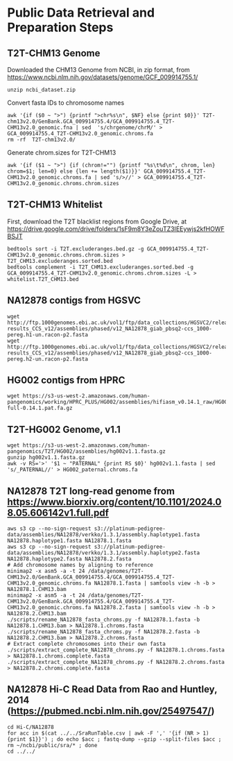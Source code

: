 # Public Data Retrieval and Preparation Steps

## T2T-CHM13 Genome
Downloaded the CHM13 Genome from NCBI, in zip format, from https://www.ncbi.nlm.nih.gov/datasets/genome/GCF_009914755.1/
```
unzip ncbi_dataset.zip
```

Convert fasta IDs to chromosome names
```
awk '{if ($0 ~ ">") {printf ">chr%s\n", $NF} else {print $0}}' T2T-chm13v2.0/GenBank.GCA_009914755.4/GCA_009914755.4_T2T-CHM13v2.0_genomic.fna | sed  's/chrgenome/chrM/' > GCA_009914755.4_T2T-CHM13v2.0_genomic.chroms.fa
rm -rf  T2T-chm13v2.0/
```
Generate chrom.sizes for T2T-CHM13
```
awk '{if ($1 ~ ">") {if (chrom!="") {printf "%s\t%d\n", chrom, len} chrom=$1; len=0} else {len += length($1)}}' GCA_009914755.4_T2T-CHM13v2.0_genomic.chroms.fa | sed 's/>//' > GCA_009914755.4_T2T-CHM13v2.0_genomic.chroms.chrom.sizes
```

## T2T-CHM13 Whitelist
First, download the T2T blacklist regions from Google Drive, at https://drive.google.com/drive/folders/1sF9m8Y3eZouTZ3IEEywjs2kfHOWFBSJT
```
bedtools sort -i T2T.excluderanges.bed.gz -g GCA_009914755.4_T2T-CHM13v2.0_genomic.chroms.chrom.sizes > T2T_CHM13.excluderanges.sorted.bed
bedtools complement -i T2T_CHM13.excluderanges.sorted.bed -g GCA_009914755.4_T2T-CHM13v2.0_genomic.chroms.chrom.sizes -L > whitelist.T2T_CHM13.bed
```

## NA12878 contigs from HGSVC
```
wget http://ftp.1000genomes.ebi.ac.uk/vol1/ftp/data_collections/HGSVC2/release/v1.0/assemblies/20200628_HHU_assembly-results_CCS_v12/assemblies/phased/v12_NA12878_giab_pbsq2-ccs_1000-pereg.h1-un.racon-p2.fasta
wget http://ftp.1000genomes.ebi.ac.uk/vol1/ftp/data_collections/HGSVC2/release/v1.0/assemblies/20200628_HHU_assembly-results_CCS_v12/assemblies/phased/v12_NA12878_giab_pbsq2-ccs_1000-pereg.h2-un.racon-p2.fasta
```

## HG002 contigs from HPRC
```
wget https://s3-us-west-2.amazonaws.com/human-pangenomics/working/HPRC_PLUS/HG002/assemblies/hifiasm_v0.14.1_raw/HG002-full-0.14.1.pat.fa.gz
```

## T2T-HG002 Genome, v1.1
```
wget https://s3-us-west-2.amazonaws.com/human-pangenomics/T2T/HG002/assemblies/hg002v1.1.fasta.gz
gunzip hg002v1.1.fasta.gz
awk -v RS='>' '$1 ~ "PATERNAL" {print RS $0}' hg002v1.1.fasta | sed 's/_PATERNAL//' > HG002_paternal.chroms.fa
```

## NA12878 T2T long-read genome from https://www.biorxiv.org/content/10.1101/2024.08.05.606142v1.full.pdf
```
aws s3 cp --no-sign-request s3://platinum-pedigree-data/assemblies/NA12878/verkko/1.3.1/assembly.haplotype1.fasta NA12878.haplotype1.fasta NA12878.1.fasta
aws s3 cp --no-sign-request s3://platinum-pedigree-data/assemblies/NA12878/verkko/1.3.1/assembly.haplotype2.fasta NA12878.haplotype2.fasta NA12878.2.fasta
# Add chromosome names by aligning to reference
minimap2 -x asm5 -a -t 24 /data/genomes/T2T-CHM13v2.0/GenBank.GCA_009914755.4/GCA_009914755.4_T2T-CHM13v2.0_genomic.chroms.fa NA12878.1.fasta | samtools view -h -b > NA12878.1.CHM13.bam
minimap2 -x asm5 -a -t 24 /data/genomes/T2T-CHM13v2.0/GenBank.GCA_009914755.4/GCA_009914755.4_T2T-CHM13v2.0_genomic.chroms.fa NA12878.2.fasta | samtools view -h -b > NA12878.2.CHM13.bam
./scripts/rename_NA12878_fasta_chroms.py -f NA12878.1.fasta -b NA12878.1.CHM13.bam > NA12878.1.chroms.fasta
./scripts/rename_NA12878_fasta_chroms.py -f NA12878.2.fasta -b NA12878.2.CHM13.bam > NA12878.2.chroms.fasta
# Extract complete chromosomes into their own fasta
./scripts/extract_complete_NA12878_chroms.py -f NA12878.1.chroms.fasta > NA12878.1.chroms.complete.fasta
./scripts/extract_complete_NA12878_chroms.py -f NA12878.2.chroms.fasta > NA12878.2.chroms.complete.fasta
```

## NA12878 Hi-C Read Data from Rao and Huntley, 2014 (https://pubmed.ncbi.nlm.nih.gov/25497547/)
```
cd Hi-C/NA12878
for acc in $(cat ../../SraRunTable.csv | awk -F ',' '{if (NR > 1) {print $1}}') ; do echo $acc ; fastq-dump --gzip --split-files $acc ; rm ~/ncbi/public/sra/* ; done
cd ../../
```
